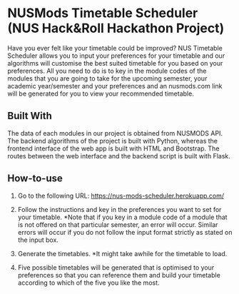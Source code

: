 # NUSMods Timetable Scheduler (NUS Hack&Roll Hackathon Project)

Have you ever felt like your timetable could be improved? NUS Timetable Scheduler allows you to 
input your preferences for your timetable and our algorithms will customise the best suited timetable for you based on your
preferences. All you need to do is to key in the module codes of the modules that you are going to take for the upcoming 
semester, your academic year/semester and your preferences and an nusmods.com link will be generated for you to view your 
recommended timetable.

## Built With

The data of each modules in our project is obtained from NUSMODS API. The backend algorithms of the project is built with Python, whereas the frontend interface of the web app is built with HTML and Bootstrap. The routes between the web interface and the backend script is built with Flask.

## How-to-use

1. Go to the following URL: https://nus-mods-scheduler.herokuapp.com/

2. Follow the instructions and key in the preferences you want to set for your timetable. *Note that if you key in a module code of a module that is not offered on that particular semester, an error will occur. Similar errors will occur if you do not follow the input format strictly as stated on the input box.

3. Generate the timetables. *It might take awhile for the timetable to load.

4. Five possible timetables will be generated that is optimised to your preferences so that you can reference them and build your timetable according to which of the five you like the most.
